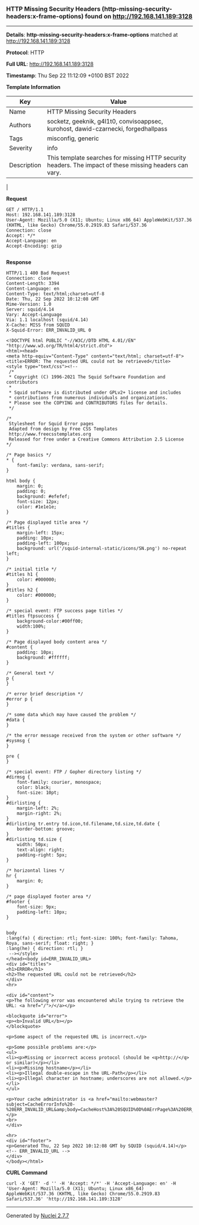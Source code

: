 ### HTTP Missing Security Headers (http-missing-security-headers:x-frame-options) found on http://192.168.141.189:3128
---
**Details**: **http-missing-security-headers:x-frame-options**  matched at http://192.168.141.189:3128

**Protocol**: HTTP

**Full URL**: http://192.168.141.189:3128

**Timestamp**: Thu Sep 22 11:12:09 +0100 BST 2022

**Template Information**

| Key | Value |
|---|---|
| Name | HTTP Missing Security Headers |
| Authors | socketz, geeknik, g4l1t0, convisoappsec, kurohost, dawid-czarnecki, forgedhallpass |
| Tags | misconfig, generic |
| Severity | info |
| Description | This template searches for missing HTTP security headers. The impact of these missing headers can vary.
 |

**Request**
```http
GET / HTTP/1.1
Host: 192.168.141.189:3128
User-Agent: Mozilla/5.0 (X11; Ubuntu; Linux x86_64) AppleWebKit/537.36 (KHTML, like Gecko) Chrome/55.0.2919.83 Safari/537.36
Connection: close
Accept: */*
Accept-Language: en
Accept-Encoding: gzip


```

**Response**
```http
HTTP/1.1 400 Bad Request
Connection: close
Content-Length: 3394
Content-Language: en
Content-Type: text/html;charset=utf-8
Date: Thu, 22 Sep 2022 10:12:08 GMT
Mime-Version: 1.0
Server: squid/4.14
Vary: Accept-Language
Via: 1.1 localhost (squid/4.14)
X-Cache: MISS from SQUID
X-Squid-Error: ERR_INVALID_URL 0

<!DOCTYPE html PUBLIC "-//W3C//DTD HTML 4.01//EN" "http://www.w3.org/TR/html4/strict.dtd">
<html><head>
<meta http-equiv="Content-Type" content="text/html; charset=utf-8">
<title>ERROR: The requested URL could not be retrieved</title>
<style type="text/css"><!-- 
 /*
 * Copyright (C) 1996-2021 The Squid Software Foundation and contributors
 *
 * Squid software is distributed under GPLv2+ license and includes
 * contributions from numerous individuals and organizations.
 * Please see the COPYING and CONTRIBUTORS files for details.
 */

/*
 Stylesheet for Squid Error pages
 Adapted from design by Free CSS Templates
 http://www.freecsstemplates.org
 Released for free under a Creative Commons Attribution 2.5 License
*/

/* Page basics */
* {
	font-family: verdana, sans-serif;
}

html body {
	margin: 0;
	padding: 0;
	background: #efefef;
	font-size: 12px;
	color: #1e1e1e;
}

/* Page displayed title area */
#titles {
	margin-left: 15px;
	padding: 10px;
	padding-left: 100px;
	background: url('/squid-internal-static/icons/SN.png') no-repeat left;
}

/* initial title */
#titles h1 {
	color: #000000;
}
#titles h2 {
	color: #000000;
}

/* special event: FTP success page titles */
#titles ftpsuccess {
	background-color:#00ff00;
	width:100%;
}

/* Page displayed body content area */
#content {
	padding: 10px;
	background: #ffffff;
}

/* General text */
p {
}

/* error brief description */
#error p {
}

/* some data which may have caused the problem */
#data {
}

/* the error message received from the system or other software */
#sysmsg {
}

pre {
}

/* special event: FTP / Gopher directory listing */
#dirmsg {
    font-family: courier, monospace;
    color: black;
    font-size: 10pt;
}
#dirlisting {
    margin-left: 2%;
    margin-right: 2%;
}
#dirlisting tr.entry td.icon,td.filename,td.size,td.date {
    border-bottom: groove;
}
#dirlisting td.size {
    width: 50px;
    text-align: right;
    padding-right: 5px;
}

/* horizontal lines */
hr {
	margin: 0;
}

/* page displayed footer area */
#footer {
	font-size: 9px;
	padding-left: 10px;
}


body
:lang(fa) { direction: rtl; font-size: 100%; font-family: Tahoma, Roya, sans-serif; float: right; }
:lang(he) { direction: rtl; }
 --></style>
</head><body id=ERR_INVALID_URL>
<div id="titles">
<h1>ERROR</h1>
<h2>The requested URL could not be retrieved</h2>
</div>
<hr>

<div id="content">
<p>The following error was encountered while trying to retrieve the URL: <a href="/">/</a></p>

<blockquote id="error">
<p><b>Invalid URL</b></p>
</blockquote>

<p>Some aspect of the requested URL is incorrect.</p>

<p>Some possible problems are:</p>
<ul>
<li><p>Missing or incorrect access protocol (should be <q>http://</q> or similar)</p></li>
<li><p>Missing hostname</p></li>
<li><p>Illegal double-escape in the URL-Path</p></li>
<li><p>Illegal character in hostname; underscores are not allowed.</p></li>
</ul>

<p>Your cache administrator is <a href="mailto:webmaster?subject=CacheErrorInfo%20-%20ERR_INVALID_URL&amp;body=CacheHost%3A%20SQUID%0D%0AErrPage%3A%20ERR_INVALID_URL%0D%0AErr%3A%20%5Bnone%5D%0D%0ATimeStamp%3A%20Thu,%2022%20Sep%202022%2010%3A12%3A08%20GMT%0D%0A%0D%0AClientIP%3A%20192.168.49.141%0D%0A%0D%0AHTTP%20Request%3A%0D%0A%0D%0A%0D%0A">webmaster</a>.</p>
<br>
</div>

<hr>
<div id="footer">
<p>Generated Thu, 22 Sep 2022 10:12:08 GMT by SQUID (squid/4.14)</p>
<!-- ERR_INVALID_URL -->
</div>
</body></html>

```


**CURL Command**
```
curl -X 'GET' -d '' -H 'Accept: */*' -H 'Accept-Language: en' -H 'User-Agent: Mozilla/5.0 (X11; Ubuntu; Linux x86_64) AppleWebKit/537.36 (KHTML, like Gecko) Chrome/55.0.2919.83 Safari/537.36' 'http://192.168.141.189:3128'
```
---
Generated by [Nuclei 2.7.7](https://github.com/projectdiscovery/nuclei)